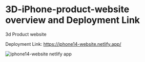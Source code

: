 # 3D-iPhone-product-website overview and Deployment Link
3d Product website

Deployment Link: https://iphone14-website.netlify.app/


![iphone14-website netlify app](https://github.com/AbhishekChoudhary23/3D-iPhone-product-website/assets/76167003/30773a43-9276-4170-880e-18ec239af719)
